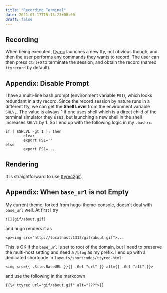 ```yaml
---
title: "Recording Terminal"
date: 2021-01-17T15:13:23+08:00
draft: false
---
```


## Recording

When being executed, [ttyrec](https://github.com/mjording/ttyrec) launches a new tty, not obvious though, and then the user performs any commands they wants to record. The user can then press `Ctrl+D` to terminate the session, and obtain the record (named `ttyrecord` by default).

## Appendix: Disable Prompt

I have a multi-line bash prompt (environment variable `PS1`), which looks redundant in a tty record. Since the record session by nature runs in a different tty, we can get the **Shell Level** from the environment variable `SHLVL`.  The value is always 1 if one uses shell which is a direct child of the terminal simulator they uses, but launching a new shell in the shell increases `SHLVL` by 1.  So I end up with the following logic in my `.bashrc`:
```
if [ $SHLVL -gt 1 ]; then
        clear
        export PS1=''
else
        export PS1=...
```

## Rendering

It is straightforward to use [ttyrec2gif](https://github.com/sugyan/ttyrec2gif).

## Appendix: When `base_url` is not Empty

My current theme, forked from hugo-theme-console, doesn't deal with `base_url` well. At first I try

```
![](gif/about.gif)
```
and hugo renders it as
```
<p><img src="http://localhost:1313/gif/about.gif">...
```

This is OK if the `base_url` is set to root of the domain, but I need to preserve the multi-host setting and need a `/blog` as my prefix. I end up with a dedicated shortcode in `layouts/shortcodes/ttyrec.html`:
```
<img src={{ .Site.BaseURL }}{{ .Get "url" }} alt={{ .Get "alt" }}>
```
and use the following in the markdown 
```
{{\< ttyrec url="gif/about.gif" alt="???">}}
```

